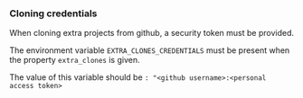 ### Cloning credentials

When cloning extra projects from github, a security token must be provided.

The environment variable `EXTRA_CLONES_CREDENTIALS` must be present when the property
`extra_clones` is given.

The value of this variable should be `: "<github username>:<personal access token>`
